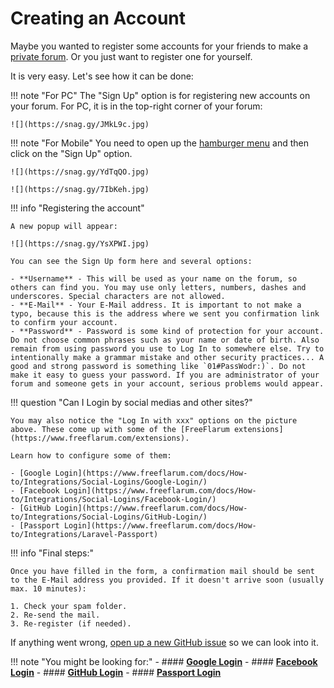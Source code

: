 # Creating an Account

Maybe you wanted to register some accounts for your friends to make a [private forum](https://www.freeflarum.com/docs/howto/private-forum/). Or you just want to register one for yourself.

It is very easy. Let's see how it can be done:

!!! note "For PC"
    The "Sign Up" option is for registering new accounts on your forum.
    For PC, it is in the top-right corner of your forum:

    ![](https://snag.gy/JMkL9c.jpg)

!!! note "For Mobile"
    You need to open up the [hamburger menu](https://en.wikipedia.org/wiki/Hamburger_button) and then click on the "Sign Up" option.

    ![](https://snag.gy/YdTqQO.jpg)

    ![](https://snag.gy/7IbKeh.jpg)

!!! info "Registering the account"

    A new popup will appear:

    ![](https://snag.gy/YsXPWI.jpg)

    You can see the Sign Up form here and several options:

    - **Username** - This will be used as your name on the forum, so others can find you. You may use only letters, numbers, dashes and underscores. Special characters are not allowed.
    - **E-Mail** - Your E-Mail address. It is important to not make a typo, because this is the address where we sent you confirmation link to confirm your account. 
    - **Password** - Password is some kind of protection for your account. Do not choose common phrases such as your name or date of birth. Also remain from using password you use to Log In to somewhere else. Try to intentionally make a grammar mistake and other security practices... A good and strong password is something like `01#PassWodr:)`. Do not make it easy to guess your password. If you are administrator of your forum and someone gets in your account, serious problems would appear.

!!! question "Can I Login by social medias and other sites?"

    You may also notice the "Log In with xxx" options on the picture above. These come up with some of the [FreeFlarum extensions](https://www.freeflarum.com/extensions).

    Learn how to configure some of them:

    - [Google Login](https://www.freeflarum.com/docs/How-to/Integrations/Social-Logins/Google-Login/)
    - [Facebook Login](https://www.freeflarum.com/docs/How-to/Integrations/Social-Logins/Facebook-Login/)
    - [GitHub Login](https://www.freeflarum.com/docs/How-to/Integrations/Social-Logins/GitHub-Login/)
    - [Passport Login](https://www.freeflarum.com/docs/How-to/Integrations/Laravel-Passport)

!!! info "Final steps:"

    Once you have filled in the form, a confirmation mail should be sent to the E-Mail address you provided. If it doesn't arrive soon (usually max. 10 minutes):

    1. Check your spam folder.
    2. Re-send the mail.
    3. Re-register (if needed).

If anything went wrong, [open up a new GitHub issue](https://github.com/gwillem/freeflarum.com/issues/new) so we can look into it.

!!! note "You might be looking for:"
    - #### **[Google Login](https://www.freeflarum.com/docs/How-to/Integrations/Social-Logins/Google-Login/)**
    - #### **[Facebook Login](https://www.freeflarum.com/docs/How-to/Integrations/Social-Logins/Facebook-Login/)**
    - #### **[GitHub Login](https://www.freeflarum.com/docs/How-to/Integrations/Social-Logins/GitHub-Login/)**
    - #### **[Passport Login](https://www.freeflarum.com/docs/How-to/Integrations/Laravel-Passport)**
